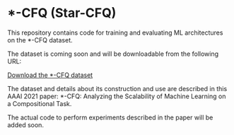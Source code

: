 # *-CFQ (Star-CFQ)

This repository contains code for training and evaluating ML
architectures on the *-CFQ dataset.

The dataset is coming soon and will be downloadable from the following URL:

[Download the *-CFQ dataset](https://storage.cloud.google.com/star_cfq_dataset/)

<!-- TODO: Add an actual link to the arXiv version of the paper. -->
The dataset and details about its construction and use are described in this
AAAI 2021 paper: *-CFQ: Analyzing the Scalability of Machine Learning on a
Compositional Task.

The actual code to perform experiments described in the paper will be added
soon.
